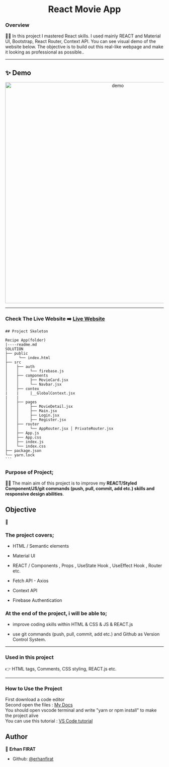 <h1 align="center">React Movie App</h1>

<h3>Overview</h3>
👨‍💻 In this project I mastered React skills. I used mainly REACT and Material UI, Bootstrap, React Router, Context API. You can see visual demo of the website below. The objective is to build out this real-like webpage and make it looking as professional as possible..
<hr>

## ✨ Demo

 <p align="center">
  <img width="700" align="center" src="./MovieApp.gif" alt="demo"/>   
</p>

<!-- ![Alt text](https://giphy.com/peekasso)  -->

<hr>

### Check The Live Website ➡️ [Live Website](https://vercel.com/mirayengin/mov-e-app-react)

<!-- ------------------------------------------------------ -->
````
## Project Skeleton 

Recipe App(folder)
|----readme.md        
SOLUTION
├── public
│     └── index.html
├── src
│    ├── auth
│    │     └── firebase.js
│    ├── components
│    │     ├── MovieCard.jsx 
│    │     └── Navbar.jsx
│    ├── contex
|    |     |__GlobalContext.jsx
|    |
│    ├── pages
│    │     ├── MovieDetail.jsx
│    │     ├── Main.jsx
│    │     ├── Login.jsx
│    │     ├── Register.jsx
│    ├── router
│    │     └── AppRouter.jsx │ PrivateRouter.jsx
│    ├── App.js
│    ├── App.css
│    ├── index.js
│    └── index.css
├── package.json
└── yarn.lock
```
````
<!-- --------------------------------------- -->
### Purpose of Project;

👨‍💻 The main aim of this project is to improve my <b>REACT/Styled Component/JS/git commands (push, pull, commit, add etc.) skills and responsive design abilities</b>.


## Objective

🎯

### The project covers;

- HTML / Semantic elements 

- Material UI 

- REACT / Components , Props , UseState Hook , UseEffect Hook , Router etc.

- Fetch API - Axios

- Context API

- Firebase Authentication 

### At the end of the project, i will be able to;

- improve coding skills within HTML & CSS & JS & REACT.js

- use git commands (push, pull, commit, add etc.) and Github as Version Control System.

<hr>
<h3>Used in this project</h3>

👉 HTML tags, Comments, CSS styling, REACT.js etc.


<hr>
<h3>How to Use the Project</h3>
<span>First download a code editor </span>
<br><span>Second open the files : </span><a href='https://github.com/mirayengin/MOV-E-APP-REACT'>My Docs</a>
<br><span>You should open vscode terminal and write "yarn or npm install" to make the project alive </span>
<br><span>You can use this tutorial : </span><a href='https://www.youtube.com/watch?v=fJEbVCrEMSE'>VS Code tutorial</a>


<!-- ------------------------------------------------------------------------- -->
<!-- ## 🚀 Usage

Make sure you have [npx](https://www.npmjs.com/package/npx) installed (`npx` is shipped by default since npm `5.2.0`)

Just run the following command at the root of your project and answer questions:

```sh
npx readme-md-generator
```

Or use default values for all questions (`-y`):

```sh
npx readme-md-generator -y
```

Use your own `ejs` README template (`-p`):

```sh
npx readme-md-generator -p path/to/my/own/template.md
```

You can find [ejs README template examples here](https://github.com/kefranabg/readme-md-generator/tree/master/templates). -->

<!-- -------------------------------------------------------------------------- -->

<!-- ## Code Contributors

This project exists thanks to all the people who contribute. [[Contribute](CONTRIBUTING.md)].
<a href="https://github.com/kefranabg/readme-md-generator/graphs/contributors"><img src="https://opencollective.com/readme-md-generator/contributors.svg?width=890&button=false" /></a>
 -->

<!-- ## 🤝 Contributing

Contributions, issues and feature requests are welcome.<br />
Feel free to check [issues page](https://github.com/kefranabg/readme-md-generator/issues) if you want to contribute.<br />
[Check the contributing guide](./CONTRIBUTING.md).<br /> -->


<!-- ------------------------------------------------------------------------------------- -->
## Author

👤 **Erhan FIRAT**


- Github: [@erhanfirat](https://github.com/mirayengin)

